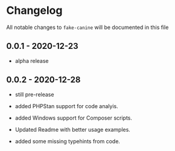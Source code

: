 # Changelog

All notable changes to `fake-canine` will be documented in this file

## 0.0.1 - 2020-12-23

-   alpha release

## 0.0.2 - 2020-12-28

- still pre-release

- added PHPStan support for code analyis.
- added Windows support for Composer scripts.
- Updated Readme with better usage examples.
- added some missing typehints from code. 
